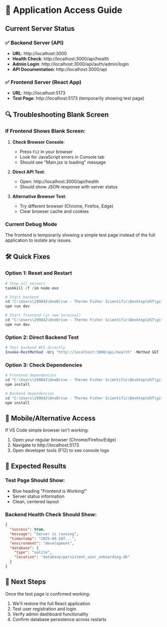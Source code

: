 # 🚀 Application Access Guide

## Current Server Status

### ✅ Backend Server (API)
- **URL**: http://localhost:3000
- **Health Check**: http://localhost:3000/api/health
- **Admin Login**: http://localhost:3000/api/auth/admin/login
- **API Documentation**: http://localhost:3000/api

### ✅ Frontend Server (React App)
- **URL**: http://localhost:5173
- **Test Page**: http://localhost:5173 (temporarily showing test page)

## 🔍 Troubleshooting Blank Screen

### If Frontend Shows Blank Screen:

1. **Check Browser Console**:
   - Press `F12` in your browser
   - Look for JavaScript errors in Console tab
   - Should see "Main.jsx is loading" message

2. **Direct API Test**:
   - Open: http://localhost:3000/api/health
   - Should show JSON response with server status

3. **Alternative Browser Test**:
   - Try different browser (Chrome, Firefox, Edge)
   - Clear browser cache and cookies

### Current Debug Mode
The frontend is temporarily showing a simple test page instead of the full application to isolate any issues.

## 🛠️ Quick Fixes

### Option 1: Reset and Restart
```powershell
# Stop all servers
taskkill /f /im node.exe

# Start backend
cd "C:\Users\299842\OneDrive - Thermo Fisher Scientific\Desktop\UST\github-assignment\backend"
npm run dev

# Start frontend (in new terminal)
cd "C:\Users\299842\OneDrive - Thermo Fisher Scientific\Desktop\UST\github-assignment\frontend"
npm run dev
```

### Option 2: Direct Backend Test
```powershell
# Test backend API directly
Invoke-RestMethod -Uri "http://localhost:3000/api/health" -Method GET
```

### Option 3: Check Dependencies
```powershell
# Frontend dependencies
cd "C:\Users\299842\OneDrive - Thermo Fisher Scientific\Desktop\UST\github-assignment\frontend"
npm install

# Backend dependencies
cd "C:\Users\299842\OneDrive - Thermo Fisher Scientific\Desktop\UST\github-assignment\backend"
npm install
```

## 📱 Mobile/Alternative Access

If VS Code simple browser isn't working:
1. Open your regular browser (Chrome/Firefox/Edge)
2. Navigate to http://localhost:5173
3. Open developer tools (F12) to see console logs

## 🎯 Expected Results

### Test Page Should Show:
- Blue heading "Frontend is Working!"
- Server status information
- Clean, centered layout

### Backend Health Check Should Show:
```json
{
  "success": true,
  "message": "Server is running",
  "timestamp": "2025-09-28T...",
  "environment": "development",
  "database": {
    "type": "sqlite",
    "location": "database/persistent_user_onboarding.db"
  }
}
```

## 🔄 Next Steps

Once the test page is confirmed working:
1. We'll restore the full React application
2. Test user registration and login
3. Verify admin dashboard functionality
4. Confirm database persistence across restarts